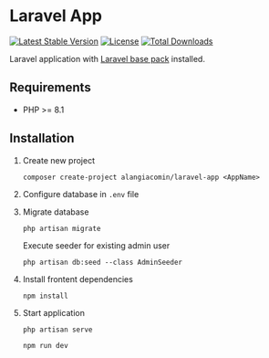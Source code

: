 
# Laravel App

[![Latest Stable Version](https://img.shields.io/packagist/v/alangiacomin/laravel-app)](https://packagist.org/packages/alangiacomin/laravel-app)
[![License](https://img.shields.io/packagist/l/alangiacomin/laravel-app)](https://packagist.org/packages/alangiacomin/laravel-app)
[![Total Downloads](https://img.shields.io/packagist/dt/alangiacomin/laravel-app)](https://packagist.org/packages/alangiacomin/laravel-app)

Laravel application with [Laravel base pack](https://github.com/alangiacomin/laravel-base-pack) installed.

## Requirements

- PHP >= 8.1

## Installation

1. Create new project
    ```
    composer create-project alangiacomin/laravel-app <AppName>
    ```

2. Configure database in `.env` file

3. Migrate database
    ```
    php artisan migrate
    ```
   Execute seeder for existing admin user
    ```
    php artisan db:seed --class AdminSeeder
    ```
   
4. Install frontent dependencies
    ```
    npm install
    ```
   
5. Start application
    ```
    php artisan serve
    ```
    ```
    npm run dev
    ```
